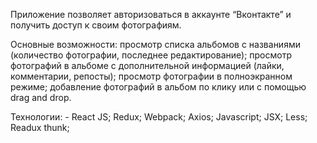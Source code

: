 Приложение позволяет авторизоваться в аккаунте “Вконтакте” и получить доступ к своим фотографиям. 

Основные возможности:
просмотр списка альбомов с названиями (количество фотографии, последнее редактирование);
просмотр фотографий в альбоме с дополнительной информацией (лайки, комментарии, репосты);
просмотр фотографии в полноэкранном режиме;
добавление фотографий в альбом по клику или с помощью drag and drop.

Технологии:
      -     React JS;
Redux;
Webpack;
Axios;
Javascript;
JSX;
Less;
Readux thunk;


